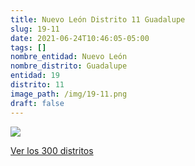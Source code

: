 ```yaml
---
title: Nuevo León Distrito 11 Guadalupe
slug: 19-11
date: 2021-06-24T10:46:05-05:00
tags: []
nombre_entidad: Nuevo León
nombre_distrito: Guadalupe
entidad: 19
distrito: 11
image_path: /img/19-11.png
draft: false
---
```


![](/img/19-11.png)

[Ver los 300 distritos](/docs/elecciones-2021)
